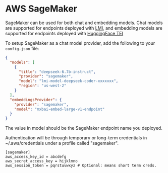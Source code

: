 # AWS SageMaker

SageMaker can be used for both chat and embedding models. Chat models are supported for endpoints deployed with [LMI](https://docs.djl.ai/docs/serving/serving/docs/lmi/index.html), and embedding models are supported for endpoints deployed with [HuggingFace TEI](https://huggingface.co/blog/sagemaker-huggingface-embedding)

To setup SageMaker as a chat model provider, add the following to your `config.json` file:

```json title="config.json (Deprecated)"
{
  "models": [
    {
      "title": "deepseek-6.7b-instruct",
      "provider": "sagemaker",
      "model": "lmi-model-deepseek-coder-xxxxxxx",
      "region": "us-west-2"
    }
  ],
  "embeddingsProvider": {
    "provider": "sagemaker",
    "model": "mxbai-embed-large-v1-endpoint"
  }
}
```

The value in model should be the SageMaker endpoint name you deployed.

Authentication will be through temporary or long-term credentials in
~/.aws/credentials under a profile called "sagemaker".

```title="~/.aws/credentials
[sagemaker]
aws_access_key_id = abcdefg
aws_secret_access_key = hijklmno
aws_session_token = pqrstuvwxyz # Optional: means short term creds.
```
